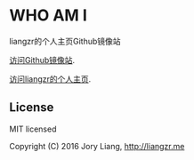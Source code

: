 WHO AM I
===
liangzr的个人主页Github镜像站

[访问Github镜像站](liangzr.github.io).

[访问liangzr的个人主页](http://liangzr.me).

## License

MIT licensed

Copyright (C) 2016  Jory Liang, http://liangzr.me